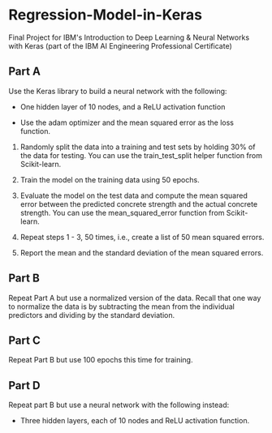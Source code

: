 # Regression-Model-in-Keras
Final Project for IBM's Introduction to Deep Learning &amp; Neural Networks with Keras (part of the IBM AI Engineering Professional Certificate)

## Part A
Use the Keras library to build a neural network with the following:

- One hidden layer of 10 nodes, and a ReLU activation function

- Use the adam optimizer and the mean squared error  as the loss function.

1. Randomly split the data into a training and test sets by holding 30% of the data for testing. You can use the 
train_test_split
helper function from Scikit-learn.

2. Train the model on the training data using 50 epochs.

3. Evaluate the model on the test data and compute the mean squared error between the predicted concrete strength and the actual concrete strength. You can use the mean_squared_error function from Scikit-learn.

4. Repeat steps 1 - 3, 50 times, i.e., create a list of 50 mean squared errors.

5. Report the mean and the standard deviation of the mean squared errors.

## Part B
Repeat Part A but use a normalized version of the data. Recall that one way to normalize the data is by subtracting the mean from the individual predictors and dividing by the standard deviation.

## Part C
Repeat Part B but use 100 epochs this time for training.

## Part D
Repeat part B but use a neural network with the following instead:

- Three hidden layers, each of 10 nodes and ReLU activation function.
